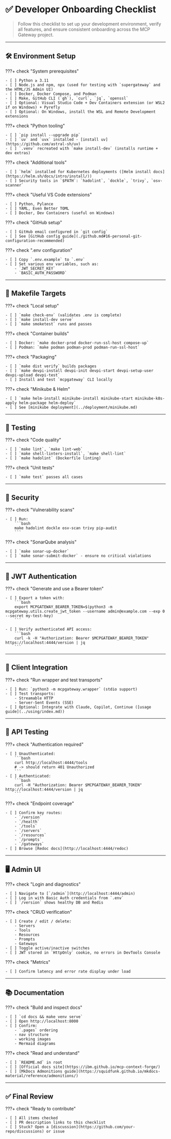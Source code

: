 # ✅ Developer Onboarding Checklist

> Follow this checklist to set up your development environment, verify all features, and ensure consistent onboarding across the MCP Gateway project.

---

## 🛠 Environment Setup

???+ check "System prerequisites"

    - [ ] Python ≥ 3.11
    - [ ] Node.js and npm, npx (used for testing with `supergateway` and the HTML/JS Admin UI)
    - [ ] Docker, Docker Compose, and Podman
    - [ ] Make, GitHub CLI (`gh`), `curl`, `jq`, `openssl`
    - [ ] Optional: Visual Studio Code + Dev Containers extension (or WSL2 if on Windows) + Pyrefly
    - [ ] Optional: On Windows, install the WSL and Remote Development extensions

???+ check "Python tooling"

    - [ ] `pip install --upgrade pip`
    - [ ] `uv` and `uvx` installed - [install uv](https://github.com/astral-sh/uv)
    - [ ] `.venv` recreated with `make install-dev` (installs runtime + dev extras)

???+ check "Additional tools"

    - [ ] `helm` installed for Kubernetes deployments ([Helm install docs](https://helm.sh/docs/intro/install/))
    - [ ] Security tools in `$PATH`: `hadolint`, `dockle`, `trivy`, `osv-scanner`

???+ check "Useful VS Code extensions"

    - [ ] Python, Pylance
    - [ ] YAML, Even Better TOML
    - [ ] Docker, Dev Containers (useful on Windows)

???+ check "GitHub setup"

    - [ ] GitHub email configured in `git config`
    - [ ] See [GitHub config guide](./github.md#16-personal-git-configuration-recommended)

???+ check ".env configuration"

    - [ ] Copy `.env.example` to `.env`
    - [ ] Set various env variables, such as:
        - `JWT_SECRET_KEY`
        - `BASIC_AUTH_PASSWORD`
---

## 🔧 Makefile Targets

???+ check "Local setup"

    - [ ] `make check-env` (validates .env is complete)
    - [ ] `make install-dev serve`
    - [ ] `make smoketest` runs and passes

???+ check "Container builds"

    - [ ] Docker: `make docker-prod docker-run-ssl-host compose-up`
    - [ ] Podman: `make podman podman-prod podman-run-ssl-host`

???+ check "Packaging"

    - [ ] `make dist verify` builds packages
    - [ ] `make devpi-install devpi-init devpi-start devpi-setup-user devpi-upload devpi-test`
    - [ ] Install and test `mcpgateway` CLI locally

???+ check "Minikube & Helm"

    - [ ] `make helm-install minikube-install minikube-start minikube-k8s-apply helm-package helm-deploy`
    - [ ] See [minikube deployment](../deployment/minikube.md)

---

## 🧪 Testing

???+ check "Code quality"

    - [ ] `make lint`, `make lint-web`
    - [ ] `make shell-linters-install`, `make shell-lint`
    - [ ] `make hadolint` (Dockerfile linting)

???+ check "Unit tests"

    - [ ] `make test` passes all cases

---

## 🔐 Security

???+ check "Vulnerability scans"

    - [ ] Run:
        ```bash
        make hadolint dockle osv-scan trivy pip-audit
        ```

???+ check "SonarQube analysis"

    - [ ] `make sonar-up-docker`
    - [ ] `make sonar-submit-docker` - ensure no critical violations

---

## 🔑 JWT Authentication

???+ check "Generate and use a Bearer token"

    - [ ] Export a token with:
        ```bash
        export MCPGATEWAY_BEARER_TOKEN=$(python3 -m mcpgateway.utils.create_jwt_token --username admin@example.com --exp 0 --secret my-test-key)
        ```

    - [ ] Verify authenticated API access:
        ```bash
        curl -k -H "Authorization: Bearer $MCPGATEWAY_BEARER_TOKEN" https://localhost:4444/version | jq
        ```

---

## 🤖 Client Integration

???+ check "Run wrapper and test transports"

    - [ ] Run: `python3 -m mcpgateway.wrapper` (stdio support)
    - [ ] Test transports:
        - Streamable HTTP
        - Server-Sent Events (SSE)
    - [ ] Optional: Integrate with Claude, Copilot, Continue ([usage guide](../using/index.md))

---

## 🧭 API Testing

???+ check "Authentication required"

    - [ ] Unauthenticated:
        ```bash
        curl http://localhost:4444/tools
        # -> should return 401 Unauthorized
        ```
    - [ ] Authenticated:
        ```bash
        curl -H "Authorization: Bearer $MCPGATEWAY_BEARER_TOKEN" http://localhost:4444/version | jq
        ```

???+ check "Endpoint coverage"

    - [ ] Confirm key routes:
        - `/version`
        - `/health`
        - `/tools`
        - `/servers`
        - `/resources`
        - `/prompts`
        - `/gateways`
    - [ ] Browse [Redoc docs](http://localhost:4444/redoc)

---

## 🖥 Admin UI

???+ check "Login and diagnostics"

    - [ ] Navigate to [`/admin`](http://localhost:4444/admin)
    - [ ] Log in with Basic Auth credentials from `.env`
    - [ ] `/version` shows healthy DB and Redis

???+ check "CRUD verification"

    - [ ] Create / edit / delete:
        - Servers
        - Tools
        - Resources
        - Prompts
        - Gateways
    - [ ] Toggle active/inactive switches
    - [ ] JWT stored in `HttpOnly` cookie, no errors in DevTools Console

???+ check "Metrics"

    - [ ] Confirm latency and error rate display under load

---

## 📚 Documentation

???+ check "Build and inspect docs"

    - [ ] `cd docs && make venv serve`
    - [ ] Open http://localhost:8000
    - [ ] Confirm:
        - `.pages` ordering
        - nav structure
        - working images
        - Mermaid diagrams

???+ check "Read and understand"

    - [ ] `README.md` in root
    - [ ] [Official docs site](https://ibm.github.io/mcp-context-forge/)
    - [ ] [MkDocs Admonitions guide](https://squidfunk.github.io/mkdocs-material/reference/admonitions/)

---

## ✅ Final Review

???+ check "Ready to contribute"

    - [ ] All items checked
    - [ ] PR description links to this checklist
    - [ ] Stuck? Open a [discussion](https://github.com/your-repo/discussions) or issue

